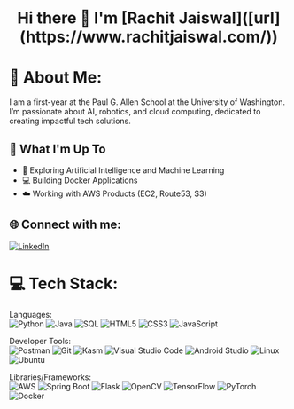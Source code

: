 <h1 align="center">Hi there 👋 I'm [Rachit Jaiswal]([url](https://www.rachitjaiswal.com/))</h1>

# 💫 About Me:
I am a first-year at the Paul G. Allen School at the University of Washington. I’m passionate about AI, robotics, and cloud computing, dedicated to creating impactful tech solutions.

## 🚀 What I'm Up To

- 🤖 Exploring Artificial Intelligence and Machine Learning
- 💻 Building Docker Applications
- ☁️ Working with AWS Products (EC2, Route53, S3)

## 🌐 Connect with me:
[![LinkedIn](https://img.shields.io/badge/LinkedIn-%230077B5.svg?logo=linkedin&logoColor=white)](https://www.linkedin.com/in/rachit-jaiswal-a534b5196/)

# 💻 Tech Stack:
Languages:  
![Python](https://img.shields.io/badge/python-%233776AB.svg?style=for-the-badge&logo=python&logoColor=white)  ![Java](https://img.shields.io/badge/java-%23ED8B00.svg?style=for-the-badge&logo=java&logoColor=white)  ![SQL](https://img.shields.io/badge/sql-%2307405e.svg?style=for-the-badge&logo=postgresql&logoColor=white)  ![HTML5](https://img.shields.io/badge/html5-%23E34F26.svg?style=for-the-badge&logo=html5&logoColor=white)  ![CSS3](https://img.shields.io/badge/css3-%231572B6.svg?style=for-the-badge&logo=css3&logoColor=white)  ![JavaScript](https://img.shields.io/badge/javascript-%23323330.svg?style=for-the-badge&logo=javascript&logoColor=%23F7DF1E)  

Developer Tools:  
![Postman](https://img.shields.io/badge/Postman-FF6C37?style=for-the-badge&logo=postman&logoColor=white)  ![Git](https://img.shields.io/badge/git-%23F05033.svg?style=for-the-badge&logo=git&logoColor=white)  ![Kasm](https://img.shields.io/badge/Kasm-%230A84FF.svg?style=for-the-badge&logo=kasmit&logoColor=white)  ![Visual Studio Code](https://img.shields.io/badge/Visual%20Studio%20Code-0078d7.svg?style=for-the-badge&logo=visual-studio-code&logoColor=white)  ![Android Studio](https://img.shields.io/badge/Android%20Studio-%233DDC84.svg?style=for-the-badge&logo=android-studio&logoColor=white)  ![Linux](https://img.shields.io/badge/Linux-FCC624?style=for-the-badge&logo=linux&logoColor=black)  ![Ubuntu](https://img.shields.io/badge/Ubuntu-E95420?style=for-the-badge&logo=ubuntu&logoColor=white)  

Libraries/Frameworks:  
![AWS](https://img.shields.io/badge/AWS-%23232F3E.svg?style=for-the-badge&logo=amazon-aws&logoColor=white)  ![Spring Boot](https://img.shields.io/badge/Spring_Boot-F2F4F9?style=for-the-badge&logo=spring-boot)  ![Flask](https://img.shields.io/badge/Flask-%23000.svg?style=for-the-badge&logo=flask&logoColor=white)  ![OpenCV](https://img.shields.io/badge/OpenCV-%23FFBB00.svg?style=for-the-badge&logo=opencv&logoColor=white)  ![TensorFlow](https://img.shields.io/badge/TensorFlow-%23FF6F00.svg?style=for-the-badge&logo=tensorflow&logoColor=white)  ![PyTorch](https://img.shields.io/badge/PyTorch-%23EE4C2C.svg?style=for-the-badge&logo=pytorch&logoColor=white)  ![Docker](https://img.shields.io/badge/docker-%230db7ed.svg?style=for-the-badge&logo=docker&logoColor=white)  
